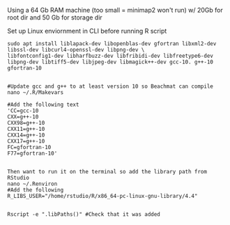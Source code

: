 Using a 64 Gb RAM machine (too small = minimap2 won't run) w/ 20Gb for root dir and 50 Gb for storage dir

Set up Linux enviornment in CLI before running R script


```
sudo apt install liblapack-dev libopenblas-dev gfortran libxml2-dev libssl-dev libcurl4-openssl-dev libpng-dev \
libfontconfig1-dev libharfbuzz-dev libfribidi-dev libfreetype6-dev libpng-dev libtiff5-dev libjpeg-dev libmagick++-dev gcc-10. g++-10 gfortran-10


#Update gcc and g++ to at least version 10 so Beachmat can compile 
nano ~/.R/Makevars

#Add the following text
'CC=gcc-10
CXX=g++-10
CXX98=g++-10
CXX11=g++-10
CXX14=g++-10
CXX17=g++-10
FC=gfortran-10
F77=gfortran-10'


Then want to run it on the terminal so add the library path from RStudio
nano ~/.Renviron
#Add the following
R_LIBS_USER="/home/rstudio/R/x86_64-pc-linux-gnu-library/4.4"


Rscript -e ".libPaths()" #Check that it was added
```
